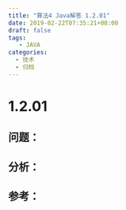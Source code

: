 ```yaml
---
title: "算法4 Java解答 1.2.01"
date: 2019-02-22T07:35:21+08:00
draft: false
tags:
   - JAVA
categories:
  - 技术
  - 归档
---
```



# 1.2.01

## 问题：


## 分析：


## 参考：



